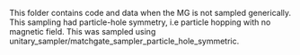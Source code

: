 This folder contains code and data when the MG is not sampled generically. This sampling had particle-hole symmetry, i.e particle hopping with no magnetic field. This was sampled using unitary_sampler/matchgate_sampler_particle_hole_symmetric.